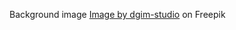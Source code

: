 Background image <a href="https://www.freepik.com/free-vector/vintage-monochrome-treasure-map_7998461.htm#query=treasure%20map&position=5&from_view=search&track=ais">Image by dgim-studio</a> on Freepik